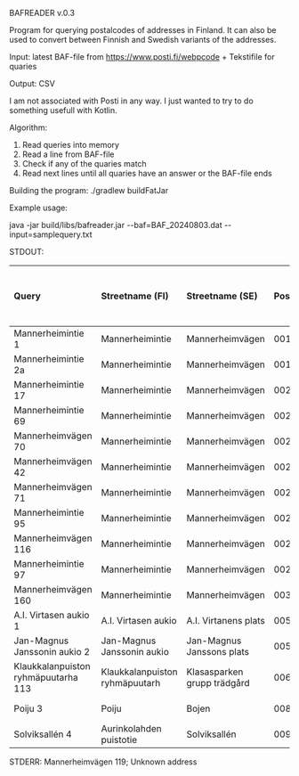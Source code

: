 BAFREADER v.0.3

Program for querying postalcodes of addresses in Finland. 
It can also be used to convert between Finnish and Swedish variants of the addresses.

Input: latest BAF-file from https://www.posti.fi/webpcode
     + Tekstifile for quaries

Output: CSV

I am not associated with Posti in any way. I just wanted to try to do something usefull with Kotlin. 

Algorithm: 
1) Read queries into memory
2) Read a line from BAF-file
3) Check if any of the quaries match
4) Read next lines until all quaries have an answer or the BAF-file ends

Building the program: 
./gradlew buildFatJar

Example usage: 

java -jar build/libs/bafreader.jar --baf=BAF_20240803.dat --input=samplequery.txt 

STDOUT:

| Query | Streetname (FI) | Streetname (SE) | Postalcode | Name of the postal code (FI)|Name of the postal code (SE)|Abbreviation of the postal code (FI)|Abbreviation of the postal code (FI)|Number|End of the address|Address FI|Address SE|BAF entry start|BAF entry start|Run date (YYYY-MM-DD)|
|:------------|:------------|:------------|:------------|:------------|:------------|:------------|:------------|:------------|:------------|:------------|:------------|:------------|:------------|:------------|
| Mannerheimintie 1|Mannerheimintie|Mannerheimvägen|00100|HELSINKI|HELSINGFORS|HKI|HFORS|1||Mannerheimintie 1|Mannerheimvägen 1|1|13|2024-08-03|
| Mannerheimintie 2a|Mannerheimintie|Mannerheimvägen|00100|HELSINKI|HELSINGFORS|HKI|HFORS|2|a|Mannerheimintie 2a|Mannerheimvägen 2a|2|40|2024-08-03|
| Mannerheimintie 17|Mannerheimintie|Mannerheimvägen|00250|HELSINKI|HELSINGFORS|HKI|HFORS|17||Mannerheimintie 17|Mannerheimvägen 17|17|69|2024-08-03|
| Mannerheimintie 69|Mannerheimintie|Mannerheimvägen|00250|HELSINKI|HELSINGFORS|HKI|HFORS|69||Mannerheimintie 69|Mannerheimvägen 69|17|69|2024-08-03|
| Mannerheimvägen 70|Mannerheimintie|Mannerheimvägen|00250|HELSINKI|HELSINGFORS|HKI|HFORS|70||Mannerheimintie 70|Mannerheimvägen 70|70|114|2024-08-03|
| Mannerheimvägen 42|Mannerheimintie|Mannerheimvägen|00260|HELSINKI|HELSINGFORS|HKI|HFORS|42||Mannerheimintie 42|Mannerheimvägen 42|42|68|2024-08-03|
| Mannerheimvägen 71|Mannerheimintie|Mannerheimvägen|00270|HELSINKI|HELSINGFORS|HKI|HFORS|71||Mannerheimintie 71|Mannerheimvägen 71|71|95|2024-08-03|
| Mannerheimintie 95|Mannerheimintie|Mannerheimvägen|00270|HELSINKI|HELSINGFORS|HKI|HFORS|95||Mannerheimintie 95|Mannerheimvägen 95|71|95|2024-08-03|
| Mannerheimvägen 116|Mannerheimintie|Mannerheimvägen|00270|HELSINKI|HELSINGFORS|HKI|HFORS|116||Mannerheimintie 116|Mannerheimvägen 116|116|158|2024-08-03|
| Mannerheimintie 97|Mannerheimintie|Mannerheimvägen|00280|HELSINKI|HELSINGFORS|HKI|HFORS|97||Mannerheimintie 97|Mannerheimvägen 97|97|117|2024-08-03|
| Mannerheimvägen 160|Mannerheimintie|Mannerheimvägen|00300|HELSINKI|HELSINGFORS|HKI|HFORS|160||Mannerheimintie 160|Mannerheimvägen 160|160|172|2024-08-03|
| A.I. Virtasen aukio 1|A.I. Virtasen aukio|A.I. Virtanens plats|00560|HELSINKI|HELSINGFORS|HKI|HFORS|1||A.I. Virtasen aukio 1|A.I. Virtanens plats 1|1||2024-08-03|
| Jan-Magnus Janssonin aukio 2|Jan-Magnus Janssonin aukio|Jan-Magnus Janssons plats|00560|HELSINKI|HELSINGFORS|HKI|HFORS|2||Jan-Magnus Janssonin aukio 2|Jan-Magnus Janssons plats 2|2|6|2024-08-03|
| Klaukkalanpuiston ryhmäpuutarha     113|Klaukkalanpuiston ryhmäpuutarh|Klasasparken grupp trädgård|00680|HELSINKI|HELSINGFORS|HKI|HFORS|113||Klaukkalanpuiston ryhmäpuutarh 113|Klasasparken grupp trädgård 113|1|113| 2024-08-03|
| Poiju 3|Poiju|Bojen|00890|HELSINKI|HELSINGFORS|HKI|HFORS|3||Poiju 3|Bojen 3|3||2024-08-03
| Solviksallén                                                                             4|Aurinkolahden puistotie|Solviksallén|00990|HELSINKI|HELSINGFORS|HKI|HFORS|4||Aurinkolahden puistotie 4|Solviksallén 4|2|12|2024-08-03|

STDERR:
Mannerheimvägen 119;  Unknown address